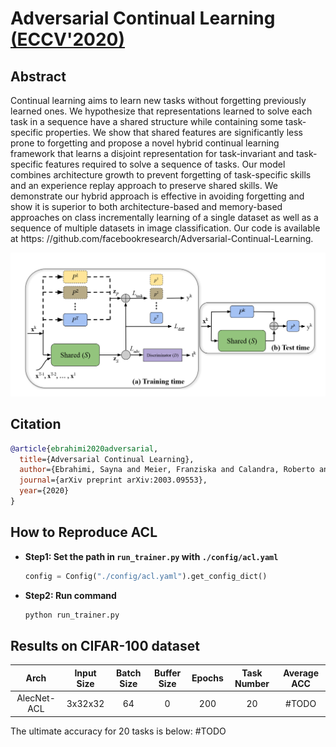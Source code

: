 # Adversarial Continual Learning [(ECCV'2020)](https://arxiv.org/abs/2003.09553)

## Abstract

Continual learning aims to learn new tasks without forgetting previously learned ones. We hypothesize that representations learned to solve each task in a sequence have a shared structure while containing some task-specific properties. We show that shared features are significantly less prone to forgetting and propose a novel hybrid continual learning framework that learns a disjoint representation for task-invariant and task-specific features required to solve a sequence of tasks. Our model combines architecture growth to prevent forgetting of task-specific skills and an experience replay approach to preserve shared skills. We demonstrate our hybrid approach is effective in avoiding forgetting and show it is superior to both architecture-based and memory-based approaches on class incrementally learning of a single dataset as well as a sequence of multiple datasets in image classification. Our code is available at https: //github.com/facebookresearch/Adversarial-Continual-Learning.

![ACL](../../resources/imgs/acl.png)

## Citation

```bibtex
@article{ebrahimi2020adversarial,
  title={Adversarial Continual Learning},
  author={Ebrahimi, Sayna and Meier, Franziska and Calandra, Roberto and Darrell, Trevor and Rohrbach, Marcus},
  journal={arXiv preprint arXiv:2003.09553},
  year={2020}
}
```

## How to Reproduce ACL

- **Step1: Set the path in `run_trainer.py` with `./config/acl.yaml`**
    ```python
    config = Config("./config/acl.yaml").get_config_dict()
    ```
- **Step2: Run command**
    ```python
    python run_trainer.py
    ```



## Results on CIFAR-100 dataset

|   Arch   | Input Size | Batch Size | Buffer Size | Epochs | Task Number | Average ACC |
| :------: | :--------: | :--------: | :---------: | :----: | :---------: | :---------: |
| AlecNet-ACL |   3x32x32    |    64     |    0     |  200   |      20      |    #TODO    |

The ultimate accuracy for 20 tasks is below:
#TODO